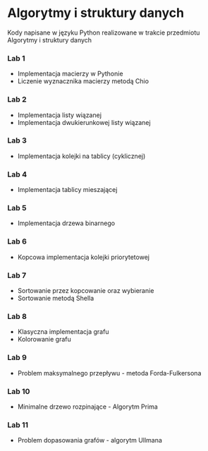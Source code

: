 # Algorytmy i struktury danych
Kody napisane w języku Python realizowane w trakcie przedmiotu Algorytmy i struktury danych 

### Lab 1
- Implementacja macierzy w Pythonie
- Liczenie wyznacznika macierzy metodą Chio

### Lab 2
- Implementacja listy wiązanej
- Implementacja dwukierunkowej listy wiązanej

### Lab 3
- Implementacja kolejki na tablicy (cyklicznej)

### Lab 4
- Implementacja tablicy mieszającej

### Lab 5
- Implementacja drzewa binarnego

### Lab 6
- Kopcowa implementacja kolejki priorytetowej

### Lab 7
- Sortowanie przez kopcowanie oraz wybieranie
- Sortowanie metodą Shella

### Lab 8
- Klasyczna implementacja grafu
- Kolorowanie grafu

### Lab 9
- Problem maksymalnego przepływu - metoda Forda-Fulkersona

### Lab 10
- Minimalne drzewo rozpinające - Algorytm Prima

### Lab 11
- Problem dopasowania grafów - algorytm Ullmana
